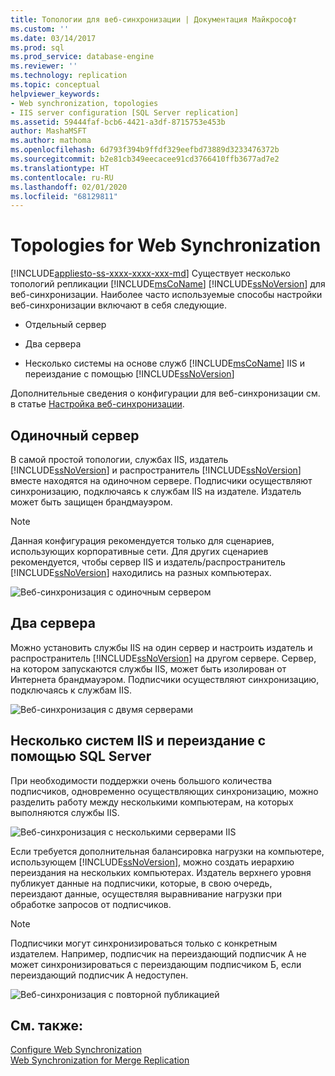 ```yaml
---
title: Топологии для веб-синхронизации | Документация Майкрософт
ms.custom: ''
ms.date: 03/14/2017
ms.prod: sql
ms.prod_service: database-engine
ms.reviewer: ''
ms.technology: replication
ms.topic: conceptual
helpviewer_keywords:
- Web synchronization, topologies
- IIS server configuration [SQL Server replication]
ms.assetid: 59444faf-bcb6-4421-a3df-8715753e453b
author: MashaMSFT
ms.author: mathoma
ms.openlocfilehash: 6d793f394b9ffdf329eefbd73889d3233476372b
ms.sourcegitcommit: b2e81cb349eecacee91cd3766410ffb3677ad7e2
ms.translationtype: HT
ms.contentlocale: ru-RU
ms.lasthandoff: 02/01/2020
ms.locfileid: "68129811"
---
```

# <a name="topologies-for-web-synchronization"></a>Topologies for Web Synchronization
[!INCLUDE[appliesto-ss-xxxx-xxxx-xxx-md](../../includes/appliesto-ss-xxxx-xxxx-xxx-md.md)]
  Существует несколько топологий репликации [!INCLUDE[msCoName](../../includes/msconame-md.md)] [!INCLUDE[ssNoVersion](../../includes/ssnoversion-md.md)] для веб-синхронизации. Наиболее часто используемые способы настройки веб-синхронизации включают в себя следующие.  
  
-   Отдельный сервер  
  
-   Два сервера  
  
-   Несколько системы на основе служб [!INCLUDE[msCoName](../../includes/msconame-md.md)] IIS и переиздание с помощью [!INCLUDE[ssNoVersion](../../includes/ssnoversion-md.md)]  
  
 Дополнительные сведения о конфигурации для веб-синхронизации см. в статье [Настройка веб-синхронизации](../../relational-databases/replication/configure-web-synchronization.md).  
  
## <a name="single-server"></a>Одиночный сервер  
 В самой простой топологии, службах IIS, издатель [!INCLUDE[ssNoVersion](../../includes/ssnoversion-md.md)] и распространитель [!INCLUDE[ssNoVersion](../../includes/ssnoversion-md.md)] вместе находятся на одиночном сервере. Подписчики осуществляют синхронизацию, подключаясь к службам IIS на издателе. Издатель может быть защищен брандмауэром.  
  
> [!NOTE]  
>  Данная конфигурация рекомендуется только для сценариев, использующих корпоративные сети. Для других сценариев рекомендуется, чтобы сервер IIS и издатель/распространитель [!INCLUDE[ssNoVersion](../../includes/ssnoversion-md.md)] находились на разных компьютерах.  
  
 ![Веб-синхронизация с одиночным сервером](../../relational-databases/replication/media/web-sync02.gif "Веб-синхронизация с одиночным сервером")  
  
## <a name="two-servers"></a>Два сервера  
 Можно установить службы IIS на один сервер и настроить издатель и распространитель [!INCLUDE[ssNoVersion](../../includes/ssnoversion-md.md)] на другом сервере. Сервер, на котором запускаются службы IIS, может быть изолирован от Интернета брандмауэром. Подписчики осуществляют синхронизацию, подключаясь к службам IIS.  
  
 ![Веб-синхронизация с двумя серверами](../../relational-databases/replication/media/web-sync03.gif "Веб-синхронизация с двумя серверами")  
  
## <a name="multiple-iis-systems-and-sql-server-republishing"></a>Несколько систем IIS и переиздание с помощью SQL Server  
 При необходимости поддержки очень большого количества подписчиков, одновременно осуществляющих синхронизацию, можно разделить работу между несколькими компьютерам, на которых выполняются службы IIS.  
  
 ![Веб-синхронизация с несколькими серверами IIS](../../relational-databases/replication/media/web-sync04.gif "Веб-синхронизация с несколькими серверами IIS")  
  
 Если требуется дополнительная балансировка нагрузки на компьютере, использующем [!INCLUDE[ssNoVersion](../../includes/ssnoversion-md.md)], можно создать иерархию переиздания на нескольких компьютерах. Издатель верхнего уровня публикует данные на подписчики, которые, в свою очередь, переиздают данные, осуществляя выравнивание нагрузки при обработке запросов от подписчиков.  
  
> [!NOTE]  
>  Подписчики могут синхронизироваться только с конкретным издателем. Например, подписчик на переиздающий подписчик A не может синхронизироваться с переиздающим подписчиком Б, если переиздающий подписчик А недоступен.  
  
 ![Веб-синхронизация с повторной публикацией](../../relational-databases/replication/media/web-sync05.gif "Веб-синхронизация с повторной публикацией")  
  
## <a name="see-also"></a>См. также:  
 [Configure Web Synchronization](../../relational-databases/replication/configure-web-synchronization.md)   
 [Web Synchronization for Merge Replication](../../relational-databases/replication/web-synchronization-for-merge-replication.md)  
  
  
